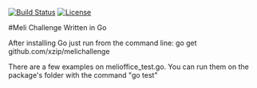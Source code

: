 [![Build Status](https://travis-ci.org/xzip/melichallenge.svg?branch=master)](https://travis-ci.org/xzip/melichallenge)
[![License](https://img.shields.io/badge/license-MIT-blue.svg)](https://github.com/xzip/melichallenge)


#Meli Challenge 
Written in Go

After installing Go just run from the command line:
go get github.com/xzip/melichallenge

There are a few examples on melioffice_test.go. You can run them on the package's folder with the command "go test"
